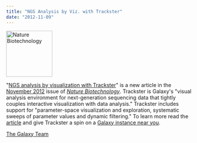 ```yaml
---
title: "NGS Analysis by Viz. with Trackster"
date: "2012-11-09"
---
```

<div class='right'><a href='http://bit.ly/VMUz7p'><img src="/src/images/news-graphics/NatBiotechCover201211.gif" alt="Nature Biotechnology" height="125" /></a></div>

"[NGS analysis by visualization with Trackster](http://bit.ly/VMUz7p)" is a new article in the [November 2012](http://www.nature.com/nbt/journal/v30/n11/index.html) issue of *[Nature Biotechnology](http://www.nature.com/nbt/index.html)*.  Trackster is Galaxy's "visual analysis environment for next-generation sequencing data that tightly couples interactive visualization with data analysis."  Trackster includes support for "parameter-space visualization and exploration, systematic sweeps of parameter values and dynamic filtering."  To learn more read the [article](http://bit.ly/VMUz7p) and give Trackster a spin on a [Galaxy instance near you](/use/).

[The Galaxy Team](/galaxy-team/)
